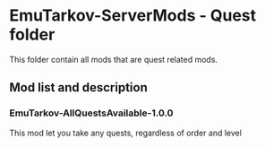 # EmuTarkov-ServerMods - Quest folder
This folder contain all mods that are quest related mods.


## Mod list and description


### EmuTarkov-AllQuestsAvailable-1.0.0
This mod let you take any quests, regardless of order and level

